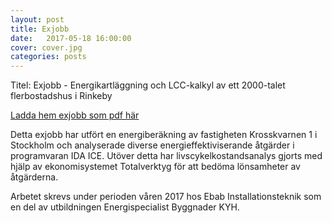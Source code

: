 ```yaml
---
layout: post
title: Exjobb
date:   2017-05-18 16:00:00
cover: cover.jpg
categories: posts
---
```


Titel: Exjobb - Energikartläggning och LCC-kalkyl av ett 2000-talet flerbostadshus i Rinkeby

[Ladda hem exjobb som pdf här](https://www.dropbox.com/s/a9n96g26l65lnst/Examensarbete_Weiwei%20Jia_2017.pdf?dl=1 "Weiwei Jia exjobb")

Detta exjobb har utfört en energiberäkning av fastigheten Krosskvarnen 1 i Stockholm och analyserade diverse energieffektiviserande åtgärder i programvaran IDA ICE. Utöver detta har livscykelkostandsanalys gjorts med hjälp av ekonomisystemet Totalverktyg för att bedöma lönsamheter av åtgärderna.

Arbetet skrevs under perioden våren 2017 hos Ebab Installationsteknik som en del av utbildningen Energispecialist Byggnader KYH.
